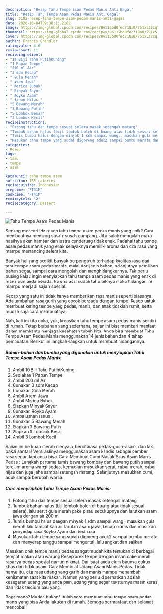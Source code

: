 ```yaml
---
description: "Resep Tahu Tempe Asam Pedas Manis Anti Gagal"
title: "Resep Tahu Tempe Asam Pedas Manis Anti Gagal"
slug: 3102-resep-tahu-tempe-asam-pedas-manis-anti-gagal
date: 2020-10-04T09:38:11.218Z
image: https://img-global.cpcdn.com/recipes/06115bd0fec718a0/751x532cq70/tahu-tempe-asam-pedas-manis-foto-resep-utama.jpg
thumbnail: https://img-global.cpcdn.com/recipes/06115bd0fec718a0/751x532cq70/tahu-tempe-asam-pedas-manis-foto-resep-utama.jpg
cover: https://img-global.cpcdn.com/recipes/06115bd0fec718a0/751x532cq70/tahu-tempe-asam-pedas-manis-foto-resep-utama.jpg
author: Francis Chandler
ratingvalue: 4.6
reviewcount: 11
recipeingredient:
- "10 Biji Tahu PutihKuning"
- "1 Papan Tempe"
- "200 ml Air"
- "3 sdm Kecap"
- " Gula Merah"
- " Asem Jawa"
- " Merica Bubuk"
- " Minyak Sayur"
- " Royko Ayam"
- " Bahan Halus "
- "5 Bawang Merah"
- "3 Bawang Putih"
- "5 Lombok Besar"
- "3 Lombok Kecil"
recipeinstructions:
- "Potong tahu dan tempe sesuai selera masak setengah matang"
- "Tumbuk bahan halus (biji lombok boleh di buang atau tidak sesuai selera), lalu serut gula merah pake pisau secukupnya dan larutkan asam jawa dengan air 200 ml"
- "Tumis bumbu halus dengan minyak 1 sdm sampai wangi, masukan gula merah lalu tambahkan air larutan asam jawa, kecap manis dan masukan penyedap rasa Royko Ayam dan test rasa"
- "Masukan tahu tempe yang sudah digoreng aduk2 sampai bumbu merata dan menyerap tunggu sampai mengental, lalu angkat dan sajikan"
categories:
- Resep
tags:
- tahu
- tempe
- asam

katakunci: tahu tempe asam 
nutrition: 155 calories
recipecuisine: Indonesian
preptime: "PT31M"
cooktime: "PT41M"
recipeyield: "2"
recipecategory: Dessert

---
```



![Tahu Tempe Asam Pedas Manis](https://img-global.cpcdn.com/recipes/06115bd0fec718a0/751x532cq70/tahu-tempe-asam-pedas-manis-foto-resep-utama.jpg)

Sedang mencari ide resep tahu tempe asam pedas manis yang unik? Cara membuatnya memang susah-susah gampang. Jika salah mengolah maka hasilnya akan hambar dan justru cenderung tidak enak. Padahal tahu tempe asam pedas manis yang enak selayaknya memiliki aroma dan cita rasa yang mampu memancing selera kita.

Banyak hal yang sedikit banyak berpengaruh terhadap kualitas rasa dari tahu tempe asam pedas manis, mulai dari jenis bahan, selanjutnya pemilihan bahan segar, sampai cara mengolah dan menghidangkannya. Tak perlu pusing kalau ingin menyiapkan tahu tempe asam pedas manis yang enak di mana pun anda berada, karena asal sudah tahu triknya maka hidangan ini mampu menjadi sajian spesial.

Kecap yang satu ini tidak hanya memberikan rasa manis seperti biasanya. Ada tambahan rasa gurih yang cocok berpadu dengan tempe. Resep untuk membuat kering tempe yang pedas, manis, dan enak tidaklah rumit, serta mudah saja cara membuatnya.


Nah, kali ini kita coba, yuk, kreasikan tahu tempe asam pedas manis sendiri di rumah. Tetap berbahan yang sederhana, sajian ini bisa memberi manfaat dalam membantu menjaga kesehatan tubuh kita. Anda bisa membuat Tahu Tempe Asam Pedas Manis menggunakan 14 jenis bahan dan 4 tahap pembuatan. Berikut ini langkah-langkah untuk membuat hidangannya.

<!--inarticleads1-->

##### Bahan-bahan dan bumbu yang digunakan untuk menyiapkan Tahu Tempe Asam Pedas Manis:

1. Ambil 10 Biji Tahu Putih/Kuning
1. Sediakan 1 Papan Tempe
1. Ambil 200 ml Air
1. Gunakan 3 sdm Kecap
1. Gunakan  Gula Merah
1. Ambil  Asem Jawa
1. Ambil  Merica Bubuk
1. Siapkan  Minyak Sayur
1. Gunakan  Royko Ayam
1. Ambil  Bahan Halus :
1. Gunakan 5 Bawang Merah
1. Siapkan 3 Bawang Putih
1. Siapkan 5 Lombok Besar
1. Ambil 3 Lombok Kecil


Sajian ini berkuah merah menyala, bercitarasa pedas-gurih-asam, dan tak pakai santan! Versi aslinya menggunakan asam kandis sebagai pemberi rasa segar, tapi anda bisa. Cara Membuat Cumi Masak Saus Asam Manis Pedas : Langkah pertama tumis bawang bombay dan bawang putih sampai tercium aroma wangi sedap, kemudian masukkan serai, cabai merah, cabai hijau dan juga jahe sampai setengah matang. Selanjutnya masukkan cumi, aduk sampai berubah warna. 

<!--inarticleads2-->

##### Cara menyiapkan Tahu Tempe Asam Pedas Manis:

1. Potong tahu dan tempe sesuai selera masak setengah matang
1. Tumbuk bahan halus (biji lombok boleh di buang atau tidak sesuai selera), lalu serut gula merah pake pisau secukupnya dan larutkan asam jawa dengan air 200 ml
1. Tumis bumbu halus dengan minyak 1 sdm sampai wangi, masukan gula merah lalu tambahkan air larutan asam jawa, kecap manis dan masukan penyedap rasa Royko Ayam dan test rasa
1. Masukan tahu tempe yang sudah digoreng aduk2 sampai bumbu merata dan menyerap tunggu sampai mengental, lalu angkat dan sajikan


Masakan orek tempe manis pedas sangat mudah kita temukan di berbagai tempat makan atau warung Resep orek tempe dengan irisan cabe merah rasanya pedas spesial namun nikmat. Dan saat anda cium baunya cukup khas dan tidak asam. Cara Membuat Udang Asam Manis Pedas. Tidak hanya itu, cita rasa udang yang gurih dan manis mampu menambah kenikmatan saat kita makan. Namun yang perlu diperhatikan adalah kesegaran udang yang anda pilih, udang yang segar teksturnya masih keras dan tidak tercium bau yang. 

Bagaimana? Mudah bukan? Itulah cara membuat tahu tempe asam pedas manis yang bisa Anda lakukan di rumah. Semoga bermanfaat dan selamat mencoba!
